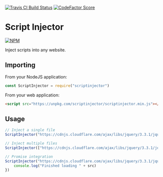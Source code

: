 [![Travis CI Build Status](https://img.shields.io/travis/com/Richienb/scriptinjector/master.svg?style=for-the-badge)](https://travis-ci.com/Richienb/scriptinjector)
[![CodeFactor Score](https://www.codefactor.io/repository/github/Richienb/scriptinjector/badge?style=for-the-badge)](https://www.codefactor.io/repository/github/Richienb/scriptinjector)

# Script Injector

[![NPM](https://nodei.co/npm/scriptinjector.png?downloads=true&downloadRank=true&stars=true)](https://nodei.co/npm/scriptinjector)

Inject scripts into any website.

## Importing

From your NodeJS application:
```js
const ScriptInjector = require("scriptinjector")
```

From your web application:
```html
<script src="https://unpkg.com/scriptinjector/scriptinjector.min.js"></script>
```

## Usage

```js
// Inject a single file
ScriptInjector("https://cdnjs.cloudflare.com/ajax/libs/jquery/3.3.1/jquery.min.js")

// Inject multiple files
ScriptInjector(["https://cdnjs.cloudflare.com/ajax/libs/jquery/3.3.1/jquery.min.js", "https://cdnjs.cloudflare.com/ajax/libs/vue/2.6.9/vue.min.js", "https://cdnjs.cloudflare.com/ajax/libs/crypto-js/3.1.9-1/crypto-js.min.js"])

// Promise integration
ScriptInjector("https://cdnjs.cloudflare.com/ajax/libs/jquery/3.3.1/jquery.min.js").then((src) => {
    console.log("Finished loading " + src)
})
```
